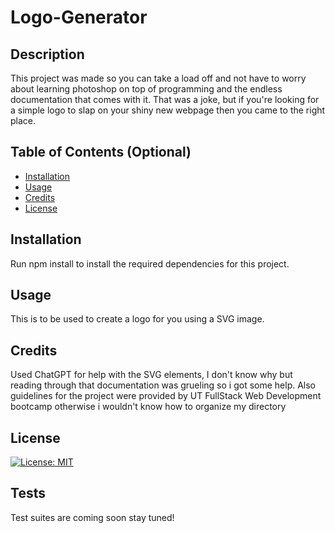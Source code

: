 # Logo-Generator

## Description

This project was made so you can take a load off and not have to worry about learning photoshop on top of programming and the endless documentation that comes with it. That was a joke, but if you're looking for a simple logo to slap on your shiny new webpage then you came to the right place.

## Table of Contents (Optional)

- [Installation](#installation)
- [Usage](#usage)
- [Credits](#credits)
- [License](#license)

## Installation

Run npm install to install the required dependencies for this project.

## Usage

This is to be used to create a logo for you using a SVG image.

## Credits

Used ChatGPT for help with the SVG elements, I don't know why but reading through that documentation was grueling so i got some help. Also guidelines for the project were provided by UT FullStack Web Development bootcamp otherwise i wouldn't know how to organize my directory

## License

[![License: MIT](https://img.shields.io/badge/License-MIT-yellow.svg)](https://opensource.org/licenses/MIT)

## Tests

Test suites are coming soon stay tuned!